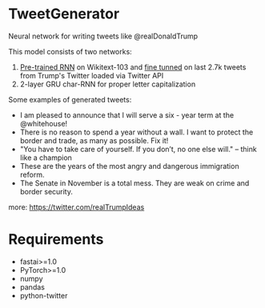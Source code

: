 # TweetGenerator
Neural network for writing tweets like @realDonaldTrump

This model consists of two networks:
1. [Pre-trained RNN](http://nlp.fast.ai/category/classification.html) on Wikitext-103 and [fine tunned](https://nips2018creativity.github.io/doc/Transfer%20Learning%20for%20Style-Specific%20Text%20Generation.pdf) on last 2.7k tweets from Trump's Twitter loaded via Twitter API
2. 2-layer GRU char-RNN for proper letter capitalization

Some examples of generated tweets:
* I am pleased to announce that I will serve a six - year term at the @whitehouse!
* There is no reason to spend a year without a wall. I want to protect the border and trade, as many as possible. Fix it!
* "You have to take care of yourself. If you don’t, no one else will." – think like a champion
* These are the years of the most angry and dangerous immigration reform.
* The Senate in November is a total mess. They are weak on crime and border security.

more: https://twitter.com/realTrumpIdeas
# Requirements
* fastai>=1.0
* PyTorch>=1.0
* numpy
* pandas
* python-twitter
